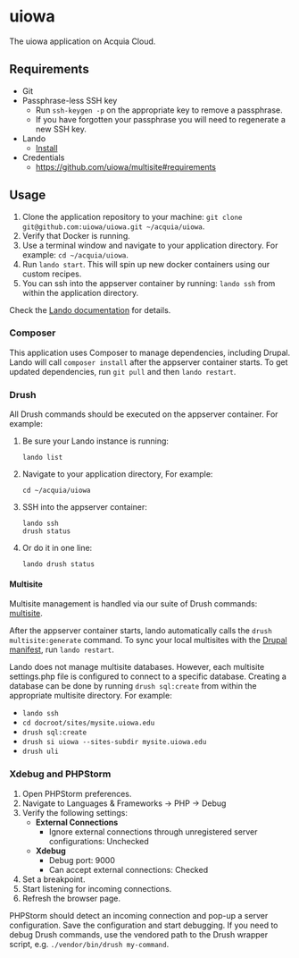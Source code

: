 # uiowa
The uiowa application on Acquia Cloud.

## Requirements
- Git
- Passphrase-less SSH key
    - Run `ssh-keygen -p` on the appropriate key to remove a passphrase.
    - If you have forgotten your passphrase you will need to regenerate a new SSH key.
- Lando
    - [Install](https://docs.devwithlando.io/installation/installing.html)
- Credentials
    - https://github.com/uiowa/multisite#requirements

## Usage
1) Clone the application repository to your machine: `git clone git@github.com:uiowa/uiowa.git ~/acquia/uiowa`.
2) Verify that Docker is running.
3) Use a terminal window and navigate to your application directory. For example: `cd ~/acquia/uiowa`.
4) Run `lando start`. This will spin up new docker containers using our custom recipes.
5) You can ssh into the appserver container by running: `lando ssh` from within the application directory.
 
 Check the [Lando documentation](https://docs.devwithlando.io/cli/usage.html) for details.

### Composer
This application uses Composer to manage dependencies, including Drupal. Lando will call `composer install` after the
appserver container starts. To get updated dependencies, run `git pull` and then `lando restart`.

### Drush
All Drush commands should be executed on the appserver container. For example:

1) Be sure your Lando instance is running:
    ```
    lando list
    ```
2) Navigate to your application directory, For example:
   ```
   cd ~/acquia/uiowa
   ```
3) SSH into the appserver container:
   ```
   lando ssh
   drush status
   ```
4) Or do it in one line:
    ```
    lando drush status
    ```

#### Multisite
Multisite management is handled via our suite of Drush commands: [multisite](https://github.com/uiowa/multisite). 

After the appserver container starts, lando automatically calls the `drush multisite:generate` command. To sync your
local multisites with the [Drupal manifest](https://github.com/uiowa/drupal-manifest), run `lando restart`.

Lando does not manage multisite databases. However, each multisite settings.php file is configured to connect to a 
specific database. Creating a database can be done by running `drush sql:create` from within the appropriate 
multisite directory. For example:

- `lando ssh`
- `cd docroot/sites/mysite.uiowa.edu`
- `drush sql:create`
- `drush si uiowa --sites-subdir mysite.uiowa.edu`
- `drush uli`

### Xdebug and PHPStorm
1) Open PHPStorm preferences.
2) Navigate to Languages & Frameworks -> PHP -> Debug
3) Verify the following settings:
   - **External Connections**
     - Ignore external connections through unregistered server configurations: Unchecked
   - **Xdebug**
     - Debug port: 9000
     - Can accept external connections: Checked
4) Set a breakpoint.
5) Start listening for incoming connections.
6) Refresh the browser page.

PHPStorm should detect an incoming connection and pop-up a server configuration. Save the configuration and start
debugging. If you need to debug Drush commands, use the vendored path to the Drush wrapper script, e.g. `./vendor/bin/drush my-command`.
